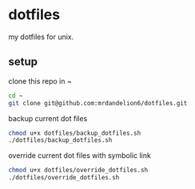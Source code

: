 # dotfiles

my dotfiles for unix.

## setup

clone this repo in ~
```bash
cd ~
git clone git@github.com:mrdandelion6/dotfiles.git
```

backup current dot files
```bash
chmod u+x dotfiles/backup_dotfiles.sh
./dotfiles/backup_dotfiles.sh
```

override current dot files with symbolic link
```bash
chmod u+x dotfiles/override_dotfiles.sh
./dotfiles/override_dotfiles.sh
```

